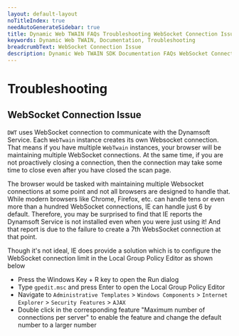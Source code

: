 ```yaml
---
layout: default-layout
noTitleIndex: true
needAutoGenerateSidebar: true
title: Dynamic Web TWAIN FAQs Troubleshooting WebSocket Connection Issue
keywords: Dynamic Web TWAIN, Documentation, Troubleshooting
breadcrumbText: WebSocket Connection Issue
description: Dynamic Web TWAIN SDK Documentation FAQs WebSocket Connection Issue
---
```


# Troubleshooting

## WebSocket Connection Issue

`DWT` uses WebSocket connection to communicate with the Dynamsoft Service. Each `WebTwain` instance creates its own Websocket connection. That means if you have multiple `WebTwain` instances, your browser will be maintaining multiple WebSocket connections. At the same time, if you are not proactively closing a connection, then the connection may take some time to close even after you have closed the scan page.

The browser would be tasked with maintaining multiple Websocket connections at some point and not all browsers are designed to handle that. While modern browsers like Chrome, Firefox, etc. can handle tens or even more than a hundred WebSocket connections, IE can handle just 6 by default. Therefore, you may be surprised to find that IE reports the Dynamsoft Service is not installed even when you were just using it! And that report is due to the failure to create a 7th WebsSocket connection at that point.

Though it's not ideal, IE does provide a solution which is to configure the WebSocket connection limit in the Local Group Policy Editor as shown below

- Press the Windows Key + R key to open the Run dialog
- Type `gpedit.msc` and press Enter to open the Local Group Policy Editor
- Navigate to `Administrative Templates` > `Windows Components` > `Internet Explorer` > `Security Features` > `AJAX`
- Double click in the corresponding feature "Maximum number of connections per server" to enable the feature and change the default number to a larger number
